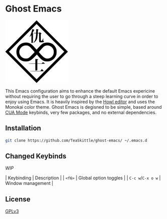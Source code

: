 # Ghost Emacs

<img src="ghost/logo.png" alt="logo" width="200"/>

This Emacs configuration aims to enhance the default Emacs expericine without requiring the user to go through a steep learning curve in order to enjoy using Emacs. It is heavily inspired by the [Howl editor](https://howl.io/) and uses the Monokai color theme. Ghost Emacs is degisned to be simple, based around [CUA Mode](https://www.emacswiki.org/emacs/CuaMode) keybinds, very few packages, and no external dependencies. 

## Installation

``` sh
git clone https://github.com/TeaSkittle/ghost-emacs/ ~/.emacs.d
```

## Changed Keybinds

*WIP*

| Keybinding        | Description                          |
| `<f6>`            | Global option toggles                |
| `C-c w`/`C-x o w` | Window management                    |

## License
[GPLv3](https://choosealicense.com/licenses/gpl-3.0/)
